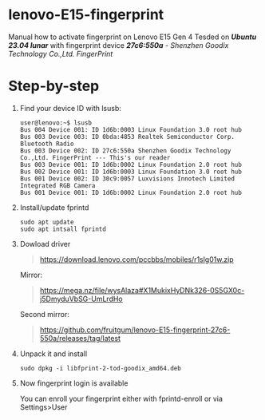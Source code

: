 # lenovo-E15-fingerprint
Manual how to activate fingerprint on Lenovo E15 Gen 4
Tesded on *__Ubuntu 23.04 lunar__* with fingerprint device *__27c6:550a__ - Shenzhen Goodix Technology Co.,Ltd. FingerPrint*


# Step-by-step
1. Find your device ID with lsusb:
   ```
   user@lenovo:~$ lsusb
   Bus 004 Device 001: ID 1d6b:0003 Linux Foundation 3.0 root hub
   Bus 003 Device 003: ID 0bda:4853 Realtek Semiconductor Corp. Bluetooth Radio
   Bus 003 Device 002: ID 27c6:550a Shenzhen Goodix Technology Co.,Ltd. FingerPrint --- This's our reader
   Bus 003 Device 001: ID 1d6b:0002 Linux Foundation 2.0 root hub
   Bus 002 Device 001: ID 1d6b:0003 Linux Foundation 3.0 root hub
   Bus 001 Device 002: ID 30c9:0057 Luxvisions Innotech Limited Integrated RGB Camera
   Bus 001 Device 001: ID 1d6b:0002 Linux Foundation 2.0 root hub
   ```
2. Install/update fprintd
   ```
   sudo apt update
   sudo apt intsall fprintd
   ```
3. Dowload driver
   > https://download.lenovo.com/pccbbs/mobiles/r1slg01w.zip
   
   Mirror:
   > https://mega.nz/file/wysAlaza#X1MukixHyDNk326-0S5GX0c-j5DmyduVbSG-UmLrdHo

   Second mirror:
   > https://github.com/fruitgum/lenovo-E15-fingerprint-27c6-550a/releases/tag/latest
5. Unpack it and install
   ```
   sudo dpkg -i libfprint-2-tod-goodix_amd64.deb
   ```
6. Now fingerprint login is available
   
   You can enroll your fingerprint either with fprintd-enroll or via Settings>User
